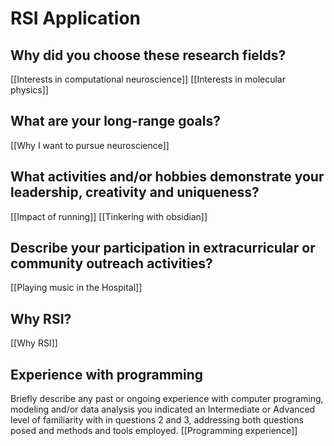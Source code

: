 # RSI Application
## Why did you choose these research fields?
[[Interests in computational neuroscience]]
[[Interests in molecular physics]]
## What are your long-range goals?
[[Why I want to pursue neuroscience]]

## What activities and/or hobbies demonstrate your leadership, creativity and uniqueness?
[[Impact of running]]
[[Tinkering with obsidian]]

## Describe your participation in extracurricular or community outreach activities?
[[Playing music in the Hospital]]

## Why RSI?
[[Why RSI]]
## Experience with programming
Briefly describe any past or ongoing experience with computer programing, modeling and/or data analysis you indicated an Intermediate or Advanced level of familiarity with in questions 2 and 3, addressing both questions posed and methods and tools employed.
[[Programming experience]]